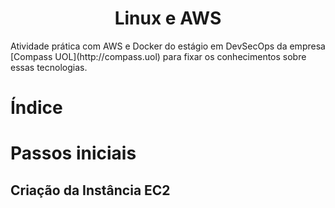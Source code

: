 <h1 align="Center">
Linux e AWS
</h1>
Atividade prática com AWS e Docker do estágio em DevSecOps da empresa [Compass UOL](http://compass.uol) para fixar os conhecimentos sobre essas tecnologias. 

# Índice



# Passos iniciais
## Criação da Instância EC2


